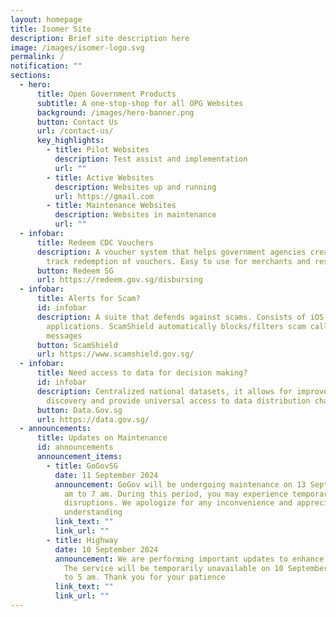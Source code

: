 ```yaml
---
layout: homepage
title: Isomer Site
description: Brief site description here
image: /images/isomer-logo.svg
permalink: /
notification: ""
sections:
  - hero:
      title: Open Government Products
      subtitle: A one-stop-shop for all OPG Websites
      background: /images/hero-banner.png
      button: Contact Us
      url: /contact-us/
      key_highlights:
        - title: Pilot Websites
          description: Test assist and implementation
          url: ""
        - title: Active Websites
          description: Websites up and running
          url: https://gmail.com
        - title: Maintenance Websites
          description: Websites in maintenance
          url: ""
  - infobar:
      title: Redeem CDC Vouchers
      description: A voucher system that helps government agencies create, issue and
        track redemption of vouchers. Easy to use for merchants and residents
      button: Redeem SG
      url: https://redeem.gov.sg/disbursing
  - infobar:
      title: Alerts for Scam?
      id: infobar
      description: A suite that defends against scams. Consists of iOS and Android
        applications. ScamShield automatically blocks/filters scam calls and
        messages
      button: ScamShield
      url: https://www.scamshield.gov.sg/
  - infobar:
      title: Need access to data for decision making?
      id: infobar
      description: Centralized national datasets, it allows for improvement in
        discovery and provide universal access to data distribution channels
      button: Data.Gov.sg
      url: https://data.gov.sg/
  - announcements:
      title: Updates on Maintenance
      id: announcements
      announcement_items:
        - title: GoGovSG
          date: 11 September 2024
          announcement: GoGov will be undergoing maintenance on 13 September 2024, from 12
            am to 7 am. During this period, you may experience temporary
            disruptions. We apologize for any inconvenience and appreciate your
            understanding
          link_text: ""
          link_url: ""
        - title: Highway
          date: 10 September 2024
          announcement: We are performing important updates to enhance your experience.
            The service will be temporarily unavailable on 10 September at 11 pm
            to 5 am. Thank you for your patience
          link_text: ""
          link_url: ""
---
```

